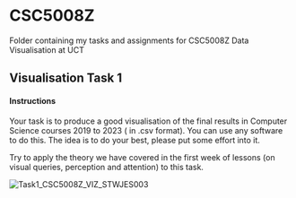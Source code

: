 # CSC5008Z
Folder containing my tasks and assignments for CSC5008Z Data Visualisation at UCT

## Visualisation Task 1

#### Instructions
Your task is to produce a good visualisation of the final results in Computer Science courses 2019 to 2023  ( in .csv format). You can use any software to do this. The idea is to do your best, please put some effort into it.

Try to apply the theory we have covered in the first week of lessons (on visual queries, perception and attention) to this task.

![Task1_CSC5008Z_VIZ_STWJES003](https://github.com/jessicastow/CSC5008Z/assets/56385852/7f969f08-dbf1-4b5f-95b2-bf349846e736)
